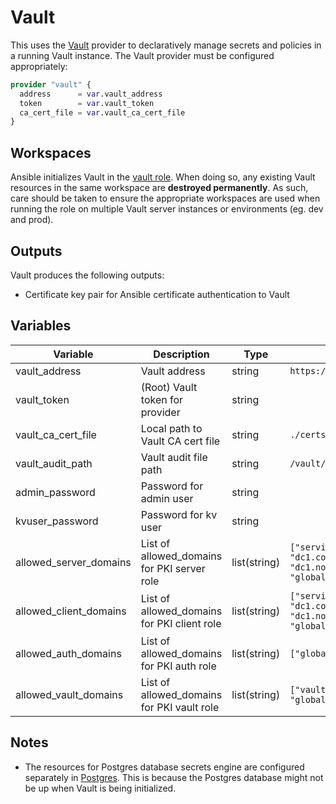# Vault

This uses the
[Vault](https://registry.terraform.io/providers/hashicorp/vault/latest/docs)
provider to declaratively manage secrets and policies in a running Vault
instance. The Vault provider must be configured appropriately:

```tf
provider "vault" {
  address      = var.vault_address
  token        = var.vault_token
  ca_cert_file = var.vault_ca_cert_file
}
```

## Workspaces

Ansible initializes Vault in the [vault role](../roles/vault.md#initialization).
When doing so, any existing Vault resources in the same workspace are
**destroyed permanently**. As such, care should be taken to ensure the
appropriate workspaces are used when running the role on multiple Vault server
instances or environments (eg. dev and prod).

## Outputs

Vault produces the following outputs:

- Certificate key pair for Ansible certificate authentication to Vault

## Variables

| Variable             | Description                          | Type   | Default    |
| -------------------- | ------------------------------------ | ------ | ---------- |
| vault_address        | Vault address | string | `https://localhost:8200`          |
| vault_token        | (Root) Vault token for provider  | string |                  |
| vault_ca_cert_file | Local path to Vault CA cert file | string | `./certs/vault_ca.crt` |
| vault_audit_path   | Vault audit file path            | string | `/vault/logs/vault.log`|
| admin_password     | Password for admin user          | string | |
| kvuser_password | Password for kv user | string |
| allowed_server_domains | List of allowed_domains for PKI server role | list(string) | `["service.consul", "dc1.consul", "dc1.nomad", "global.nomad"]`|
| allowed_client_domains | List of allowed_domains for PKI client role | list(string) | `["service.consul", "dc1.consul", "dc1.nomad", "global.nomad"]` |
| allowed_auth_domains   | List of allowed_domains for PKI auth role | list(string) | `["global.vault"]`|
| allowed_vault_domains  | List of allowed_domains for PKI vault role | list(string) | `["vault.service.consul", "global.vault"]`|

## Notes

- The resources for Postgres database secrets engine are configured separately
  in [Postgres](./postgres.md). This is because the Postgres database might not
  be up when Vault is being initialized.
